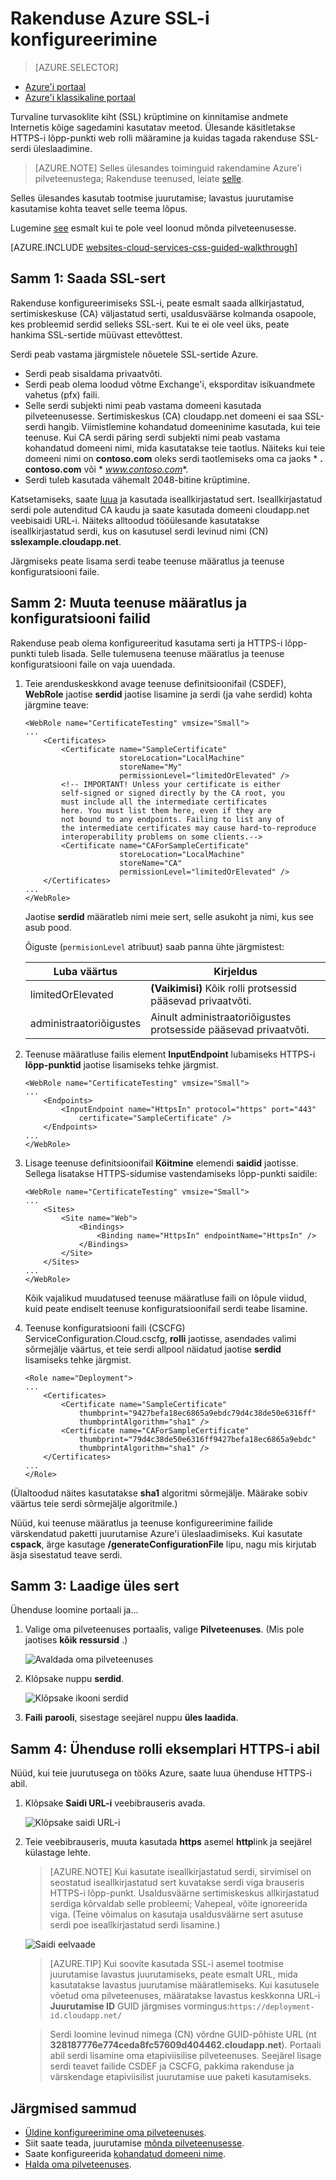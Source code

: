 <properties 
    pageTitle="SSL-i konfigureerimine pilveteenus | Microsoft Azure'i" 
    description="Siit saate teada, HTTPS-i lõpp-punkti web rolli määramine ja kuidas tagada rakenduse SSL-serdi üleslaadimine. Nendes näidetes kasutatakse Azure portaali." 
    services="cloud-services" 
    documentationCenter=".net" 
    authors="Thraka" 
    manager="timlt" 
    editor=""/>

<tags 
    ms.service="cloud-services" 
    ms.workload="tbd" 
    ms.tgt_pltfrm="na" 
    ms.devlang="na" 
    ms.topic="article" 
    ms.date="10/04/2016"
    ms.author="adegeo"/>




# <a name="configuring-ssl-for-an-application-in-azure"></a>Rakenduse Azure SSL-i konfigureerimine

> [AZURE.SELECTOR]
- [Azure'i portaal](cloud-services-configure-ssl-certificate-portal.md)
- [Azure'i klassikaline portaal](cloud-services-configure-ssl-certificate.md)

Turvaline turvasoklite kiht (SSL) krüptimine on kinnitamise andmete Internetis kõige sagedamini kasutatav meetod. Ülesande käsitletakse HTTPS-i lõpp-punkti web rolli määramine ja kuidas tagada rakenduse SSL-serdi üleslaadimine.

> [AZURE.NOTE] Selles ülesandes toiminguid rakendamine Azure'i pilveteenustega; Rakenduse teenused, leiate [selle](../app-service-web/web-sites-configure-ssl-certificate.md).

Selles ülesandes kasutab tootmise juurutamise; lavastus juurutamise kasutamise kohta teavet selle teema lõpus.

Lugemine [see](cloud-services-how-to-create-deploy-portal.md) esmalt kui te pole veel loonud mõnda pilveteenusesse.

[AZURE.INCLUDE [websites-cloud-services-css-guided-walkthrough](../../includes/websites-cloud-services-css-guided-walkthrough.md)]

## <a name="step-1-get-an-ssl-certificate"></a>Samm 1: Saada SSL-sert

Rakenduse konfigureerimiseks SSL-i, peate esmalt saada allkirjastatud, sertimiskeskuse (CA) väljastatud serti, usaldusväärse kolmanda osapoole, kes probleemid serdid selleks SSL-sert. Kui te ei ole veel üks, peate hankima SSL-sertide müüvast ettevõttest.

Serdi peab vastama järgmistele nõuetele SSL-sertide Azure.

-   Serdi peab sisaldama privaatvõti.
-   Serdi peab olema loodud võtme Exchange'i, eksporditav isikuandmete vahetus (pfx) faili.
-   Selle serdi subjekti nimi peab vastama domeeni kasutada pilveteenusesse. Sertimiskeskus (CA) cloudapp.net domeeni ei saa SSL-serdi hangib. Viimistlemine kohandatud domeeninime kasutada, kui teie teenuse. Kui CA serdi päring serdi subjekti nimi peab vastama kohandatud domeeni nimi, mida kasutatakse teie taotlus. Näiteks kui teie domeeni nimi on **contoso.com** oleks serdi taotlemiseks oma ca jaoks * **. contoso.com** või * *www.contoso.com**.
-   Serdi tuleb kasutada vähemalt 2048-bitine krüptimine.

Katsetamiseks, saate [luua](cloud-services-certs-create.md) ja kasutada iseallkirjastatud sert. Iseallkirjastatud serdi pole autenditud CA kaudu ja saate kasutada domeeni cloudapp.net veebisaidi URL-i. Näiteks alltoodud tööülesande kasutatakse iseallkirjastatud serdi, kus on kasutusel serdi levinud nimi (CN) **sslexample.cloudapp.net**.

Järgmiseks peate lisama serdi teabe teenuse määratlus ja teenuse konfiguratsiooni faile.

<a name="modify"> </a>
## <a name="step-2-modify-the-service-definition-and-configuration-files"></a>Samm 2: Muuta teenuse määratlus ja konfiguratsiooni failid

Rakenduse peab olema konfigureeritud kasutama serti ja HTTPS-i lõpp-punkti tuleb lisada. Selle tulemusena teenuse määratlus ja teenuse konfiguratsiooni faile on vaja uuendada.

1.  Teie arenduskeskkond avage teenuse definitsioonifail (CSDEF), **WebRole** jaotise **serdid** jaotise lisamine ja serdi (ja vahe serdid) kohta järgmine teave:

        <WebRole name="CertificateTesting" vmsize="Small">
        ...
            <Certificates>
                <Certificate name="SampleCertificate" 
                             storeLocation="LocalMachine" 
                             storeName="My"
                             permissionLevel="limitedOrElevated" />
                <!-- IMPORTANT! Unless your certificate is either
                self-signed or signed directly by the CA root, you
                must include all the intermediate certificates
                here. You must list them here, even if they are
                not bound to any endpoints. Failing to list any of
                the intermediate certificates may cause hard-to-reproduce
                interoperability problems on some clients.-->
                <Certificate name="CAForSampleCertificate"
                             storeLocation="LocalMachine"
                             storeName="CA"
                             permissionLevel="limitedOrElevated" />
            </Certificates>
        ...
        </WebRole>

    Jaotise **serdid** määratleb nimi meie sert, selle asukoht ja nimi, kus see asub pood.
    
    Õiguste (`permisionLevel` atribuut) saab panna ühte järgmistest:

  	| Luba väärtus  | Kirjeldus |
  	| ----------------  | ----------- |
  	| limitedOrElevated | **(Vaikimisi)** Kõik rolli protsessid pääsevad privaatvõti. |
  	| administraatoriõigustes          | Ainult administraatoriõigustes protsesside pääsevad privaatvõti.|

2.  Teenuse määratluse failis element **InputEndpoint** lubamiseks HTTPS-i **lõpp-punktid** jaotise lisamiseks tehke järgmist.

        <WebRole name="CertificateTesting" vmsize="Small">
        ...
            <Endpoints>
                <InputEndpoint name="HttpsIn" protocol="https" port="443" 
                    certificate="SampleCertificate" />
            </Endpoints>
        ...
        </WebRole>

3.  Lisage teenuse definitsioonifail **Köitmine** elemendi **saidid** jaotisse. Sellega lisatakse HTTPS-sidumise vastendamiseks lõpp-punkti saidile:

        <WebRole name="CertificateTesting" vmsize="Small">
        ...
            <Sites>
                <Site name="Web">
                    <Bindings>
                        <Binding name="HttpsIn" endpointName="HttpsIn" />
                    </Bindings>
                </Site>
            </Sites>
        ...
        </WebRole>

    Kõik vajalikud muudatused teenuse määratluse faili on lõpule viidud, kuid peate endiselt teenuse konfiguratsioonifail serdi teabe lisamine.

4.  Teenuse konfiguratsiooni faili (CSCFG) ServiceConfiguration.Cloud.cscfg, **rolli** jaotisse, asendades valimi sõrmejälje väärtus, et teie serdi allpool näidatud jaotise **serdid** lisamiseks tehke järgmist.

        <Role name="Deployment">
        ...
            <Certificates>
                <Certificate name="SampleCertificate" 
                    thumbprint="9427befa18ec6865a9ebdc79d4c38de50e6316ff" 
                    thumbprintAlgorithm="sha1" />
                <Certificate name="CAForSampleCertificate"
                    thumbprint="79d4c38de50e6316ff9427befa18ec6865a9ebdc" 
                    thumbprintAlgorithm="sha1" />
            </Certificates>
        ...
        </Role>

(Ülaltoodud näites kasutatakse **sha1** algoritmi sõrmejälje. Määrake sobiv väärtus teie serdi sõrmejälje algoritmile.)

Nüüd, kui teenuse määratlus ja teenuse konfigureerimine failide värskendatud paketti juurutamise Azure'i üleslaadimiseks. Kui kasutate **cspack**, ärge kasutage **/generateConfigurationFile** lipu, nagu mis kirjutab äsja sisestatud teave serdi.

## <a name="step-3-upload-a-certificate"></a>Samm 3: Laadige üles sert

Ühenduse loomine portaali ja...

1. Valige oma pilveteenuses portaalis, valige **Pilveteenuses**. (Mis pole jaotises **kõik ressursid** .) 
    
    ![Avaldada oma pilveteenuses](media/cloud-services-configure-ssl-certificate-portal/browse.png)

2. Klõpsake nuppu **serdid**.

    ![Klõpsake ikooni serdid](media/cloud-services-configure-ssl-certificate-portal/certificate-item.png)

3. **Faili** **parooli**, sisestage seejärel nuppu **üles laadida**.

## <a name="step-4-connect-to-the-role-instance-by-using-https"></a>Samm 4: Ühenduse rolli eksemplari HTTPS-i abil

Nüüd, kui teie juurutusega on tööks Azure, saate luua ühenduse HTTPS-i abil.
    
1.  Klõpsake **Saidi URL-i** veebibrauseris avada.

    ![Klõpsake saidi URL-i](media/cloud-services-configure-ssl-certificate-portal/navigate.png)

2.  Teie veebibrauseris, muuta kasutada **https** asemel **http**link ja seejärel külastage lehte.

    >[AZURE.NOTE] Kui kasutate iseallkirjastatud serdi, sirvimisel on seostatud iseallkirjastatud sert kuvatakse serdi viga brauseris HTTPS-i lõpp-punkt. Usaldusväärne sertimiskeskus allkirjastatud serdiga kõrvaldab selle probleemi; Vahepeal, võite ignoreerida viga. (Teine võimalus on kasutaja usaldusväärne sert asutuse serdi poe iseallkirjastatud serdi lisamine.)

    ![Saidi eelvaade](media/cloud-services-configure-ssl-certificate-portal/show-site.png)

    >[AZURE.TIP] Kui soovite kasutada SSL-i asemel tootmise juurutamise lavastus juurutamiseks, peate esmalt URL, mida kasutatakse lavastus juurutamise määratlemiseks. Kui kasutusele võetud oma pilveteenuses, määratakse lavastus keskkonna URL-i **Juurutamise ID** GUID järgmises vormingus:`https://deployment-id.cloudapp.net/`  
      
    >Serdi loomine levinud nimega (CN) võrdne GUID-põhiste URL (nt **328187776e774ceda8fc57609d404462.cloudapp.net**). Portaali abil serdi lisamine oma etapiviisilise pilveteenuses. Seejärel lisage serdi teavet failide CSDEF ja CSCFG, pakkima rakenduse ja värskendage etapiviisilist juurutamise uue paketi kasutamiseks.

## <a name="next-steps"></a>Järgmised sammud

* [Üldine konfigureerimine oma pilveteenuses](cloud-services-how-to-configure-portal.md).
* Siit saate teada, juurutamise [mõnda pilveteenusesse](cloud-services-how-to-create-deploy-portal.md).
* Saate konfigureerida [kohandatud domeeni nime](cloud-services-custom-domain-name-portal.md).
* [Halda oma pilveteenuses](cloud-services-how-to-manage-portal.md).
